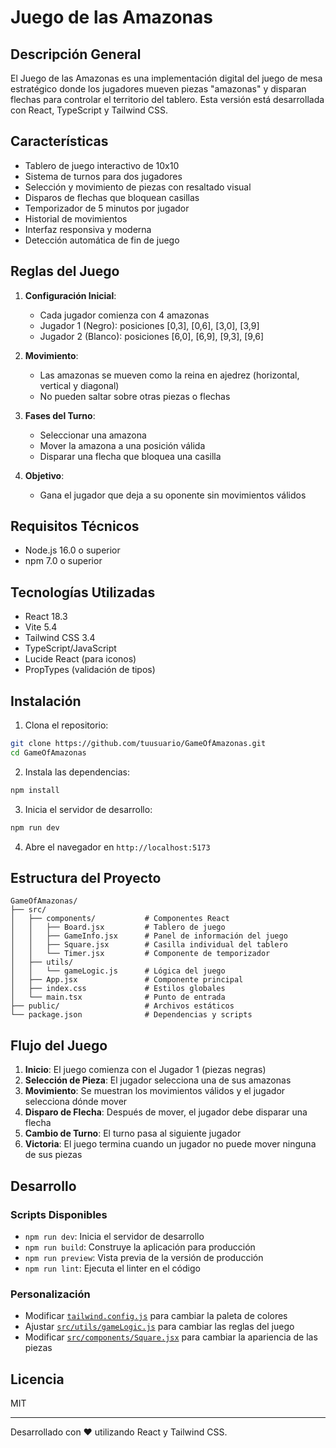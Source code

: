 # Juego de las Amazonas

## Descripción General

El Juego de las Amazonas es una implementación digital del juego de mesa estratégico donde los jugadores mueven piezas "amazonas" y disparan flechas para controlar el territorio del tablero. Esta versión está desarrollada con React, TypeScript y Tailwind CSS.

## Características

- Tablero de juego interactivo de 10x10
- Sistema de turnos para dos jugadores
- Selección y movimiento de piezas con resaltado visual
- Disparos de flechas que bloquean casillas
- Temporizador de 5 minutos por jugador
- Historial de movimientos
- Interfaz responsiva y moderna
- Detección automática de fin de juego

## Reglas del Juego

1. **Configuración Inicial**: 
   - Cada jugador comienza con 4 amazonas
   - Jugador 1 (Negro): posiciones [0,3], [0,6], [3,0], [3,9]
   - Jugador 2 (Blanco): posiciones [6,0], [6,9], [9,3], [9,6]

2. **Movimiento**: 
   - Las amazonas se mueven como la reina en ajedrez (horizontal, vertical y diagonal)
   - No pueden saltar sobre otras piezas o flechas

3. **Fases del Turno**:
   - Seleccionar una amazona
   - Mover la amazona a una posición válida
   - Disparar una flecha que bloquea una casilla

4. **Objetivo**:
   - Gana el jugador que deja a su oponente sin movimientos válidos

## Requisitos Técnicos

- Node.js 16.0 o superior
- npm 7.0 o superior

## Tecnologías Utilizadas

- React 18.3
- Vite 5.4
- Tailwind CSS 3.4
- TypeScript/JavaScript
- Lucide React (para iconos)
- PropTypes (validación de tipos)

## Instalación

1. Clona el repositorio:
```bash
git clone https://github.com/tuusuario/GameOfAmazonas.git
cd GameOfAmazonas
```

2. Instala las dependencias:
```bash
npm install
```

3. Inicia el servidor de desarrollo:
```bash
npm run dev
```

4. Abre el navegador en `http://localhost:5173`

## Estructura del Proyecto

```
GameOfAmazonas/
├── src/
│   ├── components/           # Componentes React
│   │   ├── Board.jsx         # Tablero de juego
│   │   ├── GameInfo.jsx      # Panel de información del juego
│   │   ├── Square.jsx        # Casilla individual del tablero
│   │   └── Timer.jsx         # Componente de temporizador
│   ├── utils/
│   │   └── gameLogic.js      # Lógica del juego
│   ├── App.jsx               # Componente principal
│   ├── index.css             # Estilos globales
│   └── main.tsx              # Punto de entrada
├── public/                   # Archivos estáticos
└── package.json              # Dependencias y scripts
```

## Flujo del Juego

1. **Inicio**: El juego comienza con el Jugador 1 (piezas negras)
2. **Selección de Pieza**: El jugador selecciona una de sus amazonas
3. **Movimiento**: Se muestran los movimientos válidos y el jugador selecciona dónde mover
4. **Disparo de Flecha**: Después de mover, el jugador debe disparar una flecha
5. **Cambio de Turno**: El turno pasa al siguiente jugador
6. **Victoria**: El juego termina cuando un jugador no puede mover ninguna de sus piezas

## Desarrollo

### Scripts Disponibles

- `npm run dev`: Inicia el servidor de desarrollo
- `npm run build`: Construye la aplicación para producción
- `npm run preview`: Vista previa de la versión de producción
- `npm run lint`: Ejecuta el linter en el código

### Personalización

- Modificar [`tailwind.config.js`](tailwind.config.js) para cambiar la paleta de colores
- Ajustar [`src/utils/gameLogic.js`](src/utils/gameLogic.js) para cambiar las reglas del juego
- Modificar [`src/components/Square.jsx`](src/components/Square.jsx) para cambiar la apariencia de las piezas

## Licencia

MIT

---

Desarrollado con ❤️ utilizando React y Tailwind CSS.
